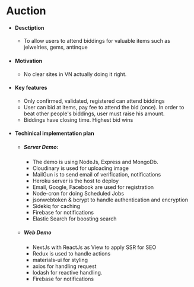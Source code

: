 # Auction
- #### Desctiption
    - To allow users to attend biddings for valuable items such as jelwelries, gems, antinque
- #### Motivation
    - No clear sites in VN actually doing it right.
- #### Key features
    - Only confirmed, validated, registered can attend biddings
    - User can bid at items, pay fee to attend the bid (once). In order to beat other people's biddings, user must raise his amount.
    - Biddings have closing time. Highest bid wins
- #### Techinical implementation plan
    - ##### Server Demo:
        - The demo is using NodeJs, Express and MongoDb.
        - Cloudinary is used for uploading image
        - MailGun is to send email of verification, notifications
        - Heroku server is the host to deploy
        - Email, Google, Facebook are used for registration
        - Node-cron for doing Scheduled Jobs
        - jsonwebtoken & bcrypt to handle authentication and encryption
        - Sidekiq for caching
        - Firebase for notifications
        - Elastic Search for boosting search
    - ##### Web Demo
        -  NextJs with ReactJs as View to apply SSR for SEO
        -  Redux is used to handle actions
        -  materials-ui for styling
        -  axios for handling request
        -  lodash for reactive handling.
        -  Firebase for notifications
